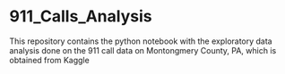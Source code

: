 # 911_Calls_Analysis
This repository contains the python notebook with the exploratory data analysis done on the 911 call data on Montongmery County, PA, which is obtained from Kaggle   
